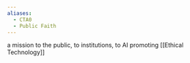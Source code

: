 ```yaml
---
aliases:
  - CTA0
  - Public Faith
---
```

a mission to the public, to institutions, to AI
promoting [[Ethical Technology]]